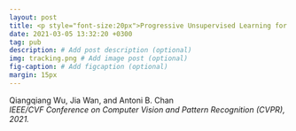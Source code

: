 ```yaml
---
layout: post
title: <p style="font-size:20px">Progressive Unsupervised Learning for Visual Object Tracking</p>
date: 2021-03-05 13:32:20 +0300
tag: pub
description: # Add post description (optional)
img: tracking.png # Add image post (optional)
fig-caption: # Add figcaption (optional)
margin: 15px
---
```


Qiangqiang Wu, Jia Wan, and Antoni B. Chan  
<i>IEEE/CVF Conference on Computer Vision and Pattern Recognition (CVPR), 2021.</i>  

